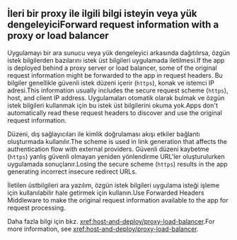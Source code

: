 ## <a name="forward-request-information-with-a-proxy-or-load-balancer"></a><span data-ttu-id="4f47d-101">İleri bir proxy ile ilgili bilgi isteyin veya yük dengeleyici</span><span class="sxs-lookup"><span data-stu-id="4f47d-101">Forward request information with a proxy or load balancer</span></span>

<span data-ttu-id="4f47d-102">Uygulamayı bir ara sunucu veya yük dengeleyici arkasında dağıtılırsa, özgün istek bilgilerden bazılarını istek üst bilgileri uygulamada iletilmesi.</span><span class="sxs-lookup"><span data-stu-id="4f47d-102">If the app is deployed behind a proxy server or load balancer, some of the original request information might be forwarded to the app in request headers.</span></span> <span data-ttu-id="4f47d-103">Bu bilgiler genellikle güvenli istek düzeni içerir (`https`), konak ve istemci IP adresi.</span><span class="sxs-lookup"><span data-stu-id="4f47d-103">This information usually includes the secure request scheme (`https`), host, and client IP address.</span></span> <span data-ttu-id="4f47d-104">Uygulamaları otomatik olarak bulmak ve özgün istek bilgileri kullanmak için bu istek üst bilgilerini okuma yok.</span><span class="sxs-lookup"><span data-stu-id="4f47d-104">Apps don't automatically read these request headers to discover and use the original request information.</span></span>

<span data-ttu-id="4f47d-105">Düzeni, dış sağlayıcıları ile kimlik doğrulaması akışı etkiler bağlantı oluşturmada kullanılır.</span><span class="sxs-lookup"><span data-stu-id="4f47d-105">The scheme is used in link generation that affects the authentication flow with external providers.</span></span> <span data-ttu-id="4f47d-106">Güvenli düzeni kaybetme (`https`) yanlış güvenli olmayan yeniden yönlendirme URL'ler oluşturulurken uygulamada sonuçlanır.</span><span class="sxs-lookup"><span data-stu-id="4f47d-106">Losing the secure scheme (`https`) results in the app generating incorrect insecure redirect URLs.</span></span>

<span data-ttu-id="4f47d-107">İletilen üstbilgileri ara yazılım, özgün istek bilgileri uygulama isteği işleme için kullanılabilir hale getirmek için kullanın.</span><span class="sxs-lookup"><span data-stu-id="4f47d-107">Use Forwarded Headers Middleware to make the original request information available to the app for request processing.</span></span>

<span data-ttu-id="4f47d-108">Daha fazla bilgi için bkz. <xref:host-and-deploy/proxy-load-balancer>.</span><span class="sxs-lookup"><span data-stu-id="4f47d-108">For more information, see <xref:host-and-deploy/proxy-load-balancer>.</span></span>

